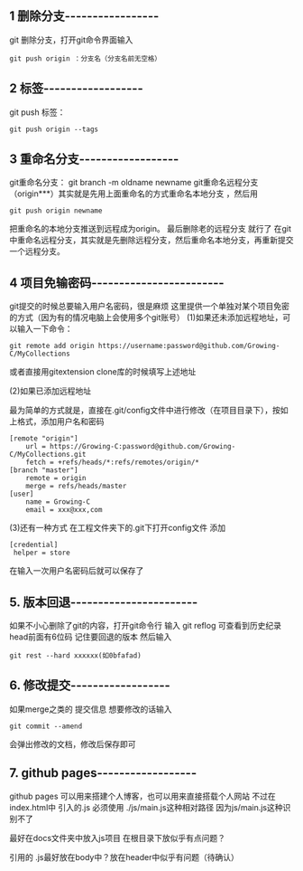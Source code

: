 ## 1 删除分支-----------------
git 删除分支，打开git命令界面输入 
```
git push origin ：分支名（分支名前无空格）
```

## 2 标签------------------
git push 标签：
```
git push origin --tags 
```

## 3 重命名分支------------------
git重命名分支： git branch -m oldname newname
git重命名远程分支（origin***）其实就是先用上面重命名的方式重命名本地分支
，然后用 
```
git push origin newname
```
 把重命名的本地分支推送到远程成为origin。
最后删除老的远程分支  就行了
在git中重命名远程分支，其实就是先删除远程分支，然后重命名本地分支，再重新提交一个远程分支。



## 4 项目免输密码------------------------
git提交的时候总要输入用户名密码，很是麻烦
这里提供一个单独对某个项目免密的方式（因为有的情况电脑上会使用多个git账号）
(1)如果还未添加远程地址，可以输入一下命令：
```
git remote add origin https://username:password@github.com/Growing-C/MyCollections
```
或者直接用gitextension  clone库的时候填写上述地址  

(2)如果已添加远程地址

最为简单的方式就是，直接在.git/config文件中进行修改（在项目目录下），按如上格式，添加用户名和密码
```
[remote "origin"]
	url = https://Growing-C:password@github.com/Growing-C/MyCollections.git
	fetch = +refs/heads/*:refs/remotes/origin/*
[branch "master"]
	remote = origin
	merge = refs/heads/master
[user]
	name = Growing-C
	email = xxx@xxx,com
```


(3)还有一种方式
在工程文件夹下的.git下打开config文件
添加   
```
[credential]
 helper = store
```
在输入一次用户名密码后就可以保存了


## 5. 版本回退-----------------------
如果不小心删除了git的内容，打开git命令行 输入 git reflog 可查看到历史纪录 head前面有6位码  记住要回退的版本
然后输入  
```
git rest --hard xxxxxx(如0bfafad)
```

## 6. 修改提交------------------
如果merge之类的 提交信息 想要修改的话输入

```
git commit --amend
```

会弹出修改的文档，修改后保存即可



## 7. github pages------------------
github pages 可以用来搭建个人博客，也可以用来直接搭载个人网站
不过在index.html中  引入的.js 必须使用 ./js/main.js这种相对路径 因为js/main.js这种识别不了

最好在docs文件夹中放入js项目 在根目录下放似乎有点问题？

引用的 .js最好放在body中？放在header中似乎有问题（待确认）

